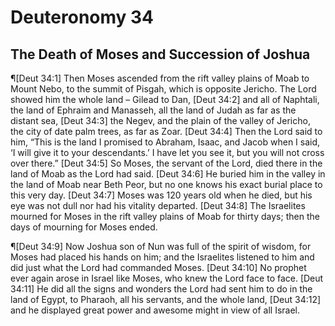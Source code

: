 # Deuteronomy 34

## The Death of Moses and Succession of Joshua
¶[Deut 34:1] Then Moses ascended from the rift valley plains of Moab to Mount Nebo, to the summit of Pisgah, which is opposite Jericho. The Lord showed him the whole land – Gilead to Dan,
[Deut 34:2] and all of Naphtali, the land of Ephraim and Manasseh, all the land of Judah as far as the distant sea,
[Deut 34:3] the Negev, and the plain of the valley of Jericho, the city of date palm trees, as far as Zoar.
[Deut 34:4] Then the Lord said to him, “This is the land I promised to Abraham, Isaac, and Jacob when I said, ‘I will give it to your descendants.’ I have let you see it, but you will not cross over there.”
[Deut 34:5] So Moses, the servant of the Lord, died there in the land of Moab as the Lord had said.
[Deut 34:6] He buried him in the valley in the land of Moab near Beth Peor, but no one knows his exact burial place to this very day.
[Deut 34:7] Moses was 120 years old when he died, but his eye was not dull nor had his vitality departed.
[Deut 34:8] The Israelites mourned for Moses in the rift valley plains of Moab for thirty days; then the days of mourning for Moses ended.

¶[Deut 34:9] Now Joshua son of Nun was full of the spirit of wisdom, for Moses had placed his hands on him; and the Israelites listened to him and did just what the Lord had commanded Moses.
[Deut 34:10] No prophet ever again arose in Israel like Moses, who knew the Lord face to face.
[Deut 34:11] He did all the signs and wonders the Lord had sent him to do in the land of Egypt, to Pharaoh, all his servants, and the whole land,
[Deut 34:12] and he displayed great power and awesome might in view of all Israel.
